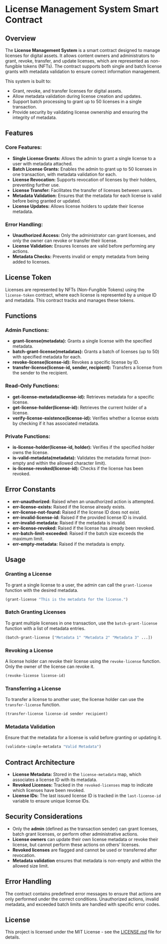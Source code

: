 # License Management System Smart Contract

## Overview

The **License Management System** is a smart contract designed to manage licenses for digital assets. It allows content owners and administrators to grant, revoke, transfer, and update licenses, which are represented as non-fungible tokens (NFTs). The contract supports both single and batch license grants with metadata validation to ensure correct information management.

This system is built to:

- Grant, revoke, and transfer licenses for digital assets.
- Allow metadata validation during license creation and updates.
- Support batch processing to grant up to 50 licenses in a single transaction.
- Provide security by validating license ownership and ensuring the integrity of metadata.

## Features

### Core Features:
- **Single License Grants:** Allows the admin to grant a single license to a user with metadata attached.
- **Batch License Grants:** Enables the admin to grant up to 50 licenses in one transaction, with metadata validation for each.
- **License Revocation:** Supports revocation of licenses by their holders, preventing further use.
- **License Transfer:** Facilitates the transfer of licenses between users.
- **Metadata Validation:** Ensures that the metadata for each license is valid before being granted or updated.
- **License Updates:** Allows license holders to update their license metadata.

### Error Handling:
- **Unauthorized Access:** Only the administrator can grant licenses, and only the owner can revoke or transfer their license.
- **License Validation:** Ensures licenses are valid before performing any actions.
- **Metadata Checks:** Prevents invalid or empty metadata from being added to licenses.

## License Token

Licenses are represented by NFTs (Non-Fungible Tokens) using the `license-token` contract, where each license is represented by a unique ID and metadata. This contract tracks and manages these tokens.

## Functions

### Admin Functions:
- **grant-license(metadata):** Grants a single license with the specified metadata.
- **batch-grant-license(metadatas):** Grants a batch of licenses (up to 50) with specified metadata for each.
- **revoke-license(license-id):** Revokes a specific license by ID.
- **transfer-license(license-id, sender, recipient):** Transfers a license from the sender to the recipient.

### Read-Only Functions:
- **get-license-metadata(license-id):** Retrieves metadata for a specific license.
- **get-license-holder(license-id):** Retrieves the current holder of a license.
- **verify-license-existence(license-id):** Verifies whether a license exists by checking if it has associated metadata.

### Private Functions:
- **is-license-holder(license-id, holder):** Verifies if the specified holder owns the license.
- **is-valid-metadata(metadata):** Validates the metadata format (non-empty and within the allowed character limit).
- **is-license-revoked(license-id):** Checks if the license has been revoked.

## Error Constants

- **err-unauthorized:** Raised when an unauthorized action is attempted.
- **err-license-exists:** Raised if the license already exists.
- **err-license-not-found:** Raised if the license ID does not exist.
- **err-invalid-license-id:** Raised if the provided license ID is invalid.
- **err-invalid-metadata:** Raised if the metadata is invalid.
- **err-license-revoked:** Raised if the license has already been revoked.
- **err-batch-limit-exceeded:** Raised if the batch size exceeds the maximum limit.
- **err-empty-metadata:** Raised if the metadata is empty.

## Usage

### Granting a License

To grant a single license to a user, the admin can call the `grant-license` function with the desired metadata.

```clojure
(grant-license "This is the metadata for the license.")
```

### Batch Granting Licenses

To grant multiple licenses in one transaction, use the `batch-grant-license` function with a list of metadata entries.

```clojure
(batch-grant-license ["Metadata 1" "Metadata 2" "Metadata 3" ...])
```

### Revoking a License

A license holder can revoke their license using the `revoke-license` function. Only the owner of the license can revoke it.

```clojure
(revoke-license license-id)
```

### Transferring a License

To transfer a license to another user, the license holder can use the `transfer-license` function.

```clojure
(transfer-license license-id sender recipient)
```

### Metadata Validation

Ensure that the metadata for a license is valid before granting or updating it.

```clojure
(validate-simple-metadata "Valid Metadata")
```

## Contract Architecture

- **License Metadata:** Stored in the `license-metadata` map, which associates a license ID with its metadata.
- **Revoked Licenses:** Tracked in the `revoked-licenses` map to indicate which licenses have been revoked.
- **License IDs:** The last issued license ID is tracked in the `last-license-id` variable to ensure unique license IDs.

## Security Considerations

- Only the **admin** (defined as the transaction sender) can grant licenses, batch grant licenses, or perform other administrative actions.
- **License owners** can update their own license metadata or revoke their license, but cannot perform these actions on others' licenses.
- **Revoked licenses** are flagged and cannot be used or transferred after revocation.
- **Metadata validation** ensures that metadata is non-empty and within the allowed size limit.

## Error Handling

The contract contains predefined error messages to ensure that actions are only performed under the correct conditions. Unauthorized actions, invalid metadata, and exceeded batch limits are handled with specific error codes.

## License

This project is licensed under the MIT License - see the [LICENSE.md](LICENSE.md) file for details.
```
